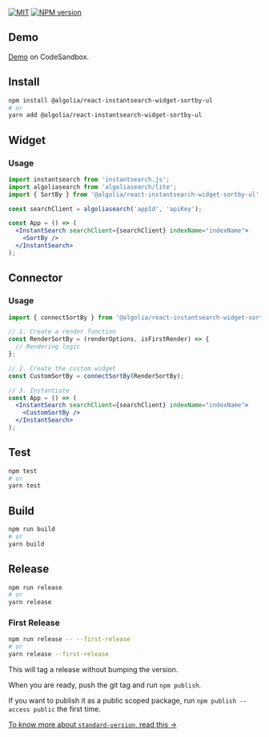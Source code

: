 [![MIT](https://img.shields.io/npm/l/@algolia/react-instantsearch-widget-sortby-ul)](./LICENSE.md) [![NPM version](http://img.shields.io/npm/v/@algolia/react-instantsearch-widget-sortby-ul.svg)](https://npmjs.org/package/@algolia/instantsearch-widget-sortby-ul)

## Demo

[Demo](https://codesandbox.io/s/github/algolia/react-instantsearch-widget-sortby-ul?file=/example/index.tsx) on CodeSandbox.

## Install

```bash
npm install @algolia/react-instantsearch-widget-sortby-ul
# or
yarn add @algolia/react-instantsearch-widget-sortby-ul
```

## Widget

### Usage

```jsx
import instantsearch from 'instantsearch.js';
import algoliasearch from 'algoliasearch/lite';
import { SortBy } from '@algolia/react-instantsearch-widget-sortby-ul';

const searchClient = algoliasearch('appId', 'apiKey');

const App = () => (
  <InstantSearch searchClient={searchClient} indexName="indexName">
    <SortBy />
  </InstantSearch>
);
```

## Connector

### Usage

```jsx
import { connectSortBy } from '@algolia/react-instantsearch-widget-sortby-ul';

// 1. Create a render function
const RenderSortBy = (renderOptions, isFirstRender) => {
  // Rendering logic
};

// 2. Create the custom widget
const CustomSortBy = connectSortBy(RenderSortBy);

// 3. Instantiate
const App = () => (
  <InstantSearch searchClient={searchClient} indexName="indexName">
    <CustomSortBy />
  </InstantSearch>
);
```

## Test

```bash
npm test
# or
yarn test
```

## Build

```bash
npm run build
# or
yarn build
```

## Release

```bash
npm run release
# or
yarn release
```

### First Release

```bash
npm run release -- --first-release
# or
yarn release --first-release
```

This will tag a release without bumping the version.

When you are ready, push the git tag and run `npm publish`.

If you want to publish it as a public scoped package, run `npm publish --access public` the first time.

[To know more about `standard-version`, read this →](https://github.com/conventional-changelog/standard-version#cli-usage)
